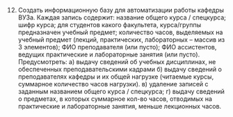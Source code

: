 12. Создать информационную базу для автоматизации работы кафедры ВУЗа. Каждая запись содержит:
название общего курса / спецкурса;
шифр курса;
для студентов какого факультета, курса/группы предназначен учебный предмет;
количество часов, выделяемых на учебный предмет (лекций, практических, лабораторных – массив из 3 элементов);
ФИО преподавателя (или пусто);
ФИО ассистентов, ведущих практические и лабораторные занятия (или пусто).
Предусмотреть:
а) выдачу сведений об учебных дисциплинах, не обеспеченных преподавательскими кадрами
б) выдачу сведений о преподавателях кафедры и их общей нагрузке (читаемые курсы, суммарное количество часов нагрузки).
в) удаление записей с заданным названием общего курса / спецкурса;
г) выдачу сведений о предметах, в которых суммарное кол-во часов, отводимых на практические и лабораторные занятия, меньше лекционных часов.
